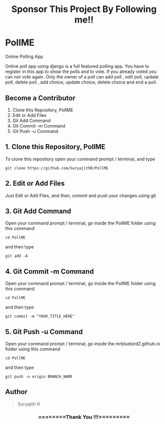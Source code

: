 <h1 align="center">Sponsor This Project By Following me!!</h1>

# PollME
Online Polling App

Online poll app using django is a full featured polling app. You have to register in this app to show the polls and to vote. If you already voted you can not vote again. Only the owner of a poll can add poll , edit poll, update poll, delete poll , add choice, update choice, delete choice and end a poll.


## Become a Contributor
1. Clone this Repository, PollME
2. Edit or Add Files
3. Git Add Command
4. Git Commit -m Command
5. Git Push -u Command

## 1. Clone this Repository, PollME
To clone this repository open your command prompt / terminal, and type
```
git clone https://github.com/SuryajithR/PollME
```

## 2. Edit or Add Files
Just Edit or Add Files, and then, commit and push your changes using git

## 3. Git Add Command
Open your command prompt / terminal, go inside the PollME folder using this command
```
cd PollME
```
and then type
```
git add -A
```

## 4. Git Commit -m Command
Open your command prompt / terminal, go inside the PollME folder using this command
```
cd PollME
```
and then type
```
git commit -m "YOUR_TITLE_HERE"
```

## 5. Git Push -u Command
Open your command prompt / terminal, go inside the mrbluebird2.github.io folder using this command
```
cd PollME
```
and then type
```
git push -u origin BRANCH_NAME
```
<h2>Author</h2>
<blockquote>
  Suryajith R
</blockquote>

<div align="center">
    <h3>========Thank You !!!=========</h3>
</div>

